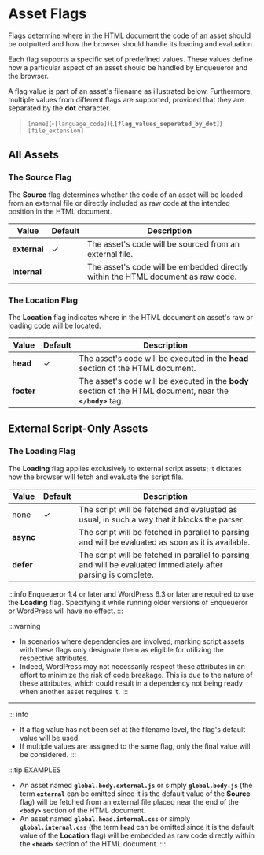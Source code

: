 # Asset Flags

Flags determine where in the HTML document the code of an asset should be outputted and how the browser should handle its loading and evaluation.

Each flag supports a specific set of predefined values. These values define how a particular aspect of an asset should be handled by Enqueueror and the browser.

A flag value is part of an asset's filename as illustrated below. Furthermore, multiple values from different flags are supported, provided that they are separated by the **dot** character.

> `[name]`(-`[language_code]`)(.**`[flag_values_seperated_by_dot]`**)`[file_extension]`

## All Assets

### The Source Flag

The **Source** flag determines whether the code of an asset will be loaded from an external file or directly included as raw code at the intended position in the HTML document.

| Value        | Default | Description                                                                      |
|--------------|---------|----------------------------------------------------------------------------------|
| **external** | ✓       | The asset's code will be sourced from an external file.                          |
| **internal** |         | The asset's code will be embedded directly within the HTML document as raw code. |

### The Location Flag

The **Location** flag indicates where in the HTML document an asset's raw or loading code will be located.

| Value      | Default | Description                                                                                                 |
|------------|---------|-------------------------------------------------------------------------------------------------------------|
| **head**   | ✓       | The asset's code will be executed in the **head** section of the HTML document.                             |
| **footer** |         | The asset's code will be executed in the **body** section of the HTML document, near the **`</body>`** tag. |

## External Script-Only Assets

### The Loading Flag

The **Loading** flag applies exclusively to external script assets; it dictates how the browser will fetch and evaluate the script file.

| Value     | Default | Description                                                                                                    |
|-----------|---------|----------------------------------------------------------------------------------------------------------------|
| none      | ✓       | The script will be fetched and evaluated as usual, in such a way that it blocks the parser.                    |
| **async** |         | The script will be fetched in parallel to parsing and will be evaluated as soon as it is available.            |
| **defer** |         | The script will be fetched in parallel to parsing and will be evaluated immediately after parsing is complete. |

:::info 
Enqueueror 1.4 or later and WordPress 6.3 or later are required to use the **Loading** flag. Specifying it while running older versions of Enqueueror or WordPress will have no effect.
:::

:::warning
- In scenarios where dependencies are involved, marking script assets with these flags only designate them as eligible for utilizing the respective attributes.
- Indeed, WordPress may not necessarily respect these attributes in an effort to minimize the risk of code breakage. This is due to the nature of these attributes, which could result in a dependency not being ready when another asset requires it.
:::

---

::: info
- If a flag value has not been set at the filename level, the flag's default value will be used.
- If multiple values are assigned to the same flag, only the final value will be considered.
:::

:::tip EXAMPLES
- An asset named **`global.body.external.js`** or simply **`global.body.js`** (the term **`external`** can be omitted since it is the default value of the **Source** flag) will be fetched from an external file placed near the end of the **`<body>`** section of the HTML document.
- An asset named **`global.head.internal.css`** or simply **`global.internal.css`** (the term **`head`** can be omitted since it is the default value of the **Location** flag) will be embedded as raw code directly within the **`<head>`** section of the HTML document.
:::